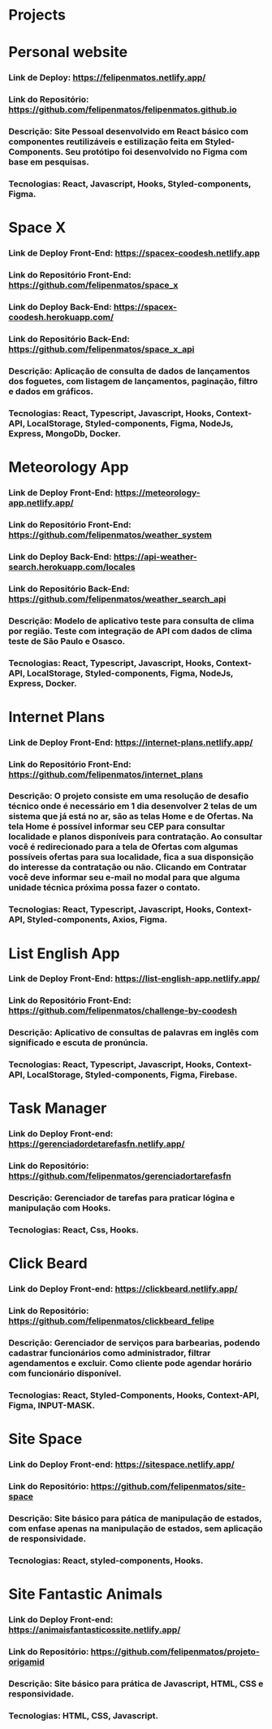 # Projects

# Personal website
### Link de Deploy: https://felipenmatos.netlify.app/
### Link do Repositório: https://github.com/felipenmatos/felipenmatos.github.io
### Descrição: Site Pessoal desenvolvido em React básico com componentes reutilizáveis e estilização feita em Styled-Components. Seu protótipo foi desenvolvido no Figma com base em pesquisas. 
### Tecnologias: React, Javascript, Hooks, Styled-components, Figma. 

# Space X 
### Link de Deploy Front-End: https://spacex-coodesh.netlify.app
### Link do Repositório Front-End: https://github.com/felipenmatos/space_x
### Link do Deploy Back-End: https://spacex-coodesh.herokuapp.com/
### Link do Repositório Back-End: https://github.com/felipenmatos/space_x_api
### Descrição: Aplicação de consulta de dados de lançamentos dos foguetes, com listagem de lançamentos, paginação, filtro e dados em gráficos.
### Tecnologias: React, Typescript, Javascript, Hooks, Context-API, LocalStorage, Styled-components, Figma, NodeJs, Express, MongoDb, Docker. 

# Meteorology App
### Link de Deploy Front-End: https://meteorology-app.netlify.app/
### Link do Repositório Front-End: https://github.com/felipenmatos/weather_system
### Link do Deploy Back-End: https://api-weather-search.herokuapp.com/locales
### Link do Repositório Back-End: https://github.com/felipenmatos/weather_search_api
### Descrição: Modelo de aplicativo teste para consulta de clima por região. Teste com integração de API com dados de clima teste de São Paulo e Osasco.  
### Tecnologias: React, Typescript, Javascript, Hooks, Context-API, LocalStorage, Styled-components, Figma, NodeJs, Express, Docker. 

# Internet Plans
### Link de Deploy Front-End: https://internet-plans.netlify.app/
### Link do Repositório Front-End: https://github.com/felipenmatos/internet_plans
### Descrição: O projeto consiste em uma resolução de desafio técnico onde é necessário em 1 dia desenvolver 2 telas de um sistema que já está no ar, são as telas Home e de Ofertas. Na tela Home é possível informar seu CEP para consultar localidade e planos disponíveis para contratação. Ao consultar você é redirecionado para a tela de Ofertas com algumas possíveis ofertas para sua localidade, fica a sua disponsição do interesse da contratação ou não. Clicando em Contratar você deve informar seu e-mail no modal para que alguma unidade técnica próxima possa fazer o contato.  
### Tecnologias: React, Typescript, Javascript, Hooks, Context-API, Styled-components, Axios, Figma. 

# List English App 
### Link de Deploy Front-End: https://list-english-app.netlify.app/
### Link do Repositório Front-End: https://github.com/felipenmatos/challenge-by-coodesh
### Descrição: Aplicativo de consultas de palavras em inglês com significado e escuta de pronúncia.  
### Tecnologias: React, Typescript, Javascript, Hooks, Context-API, LocalStorage, Styled-components, Figma, Firebase.

# Task Manager
### Link do Deploy Front-end: https://gerenciadordetarefasfn.netlify.app/
### Link do Repositório: https://github.com/felipenmatos/gerenciadortarefasfn
### Descrição: Gerenciador de tarefas para praticar lógina e manipulação com Hooks. 
### Tecnologias: React, Css, Hooks.

# Click Beard
### Link do Deploy Front-end: https://clickbeard.netlify.app/
### Link do Repositório: https://github.com/felipenmatos/clickbeard_felipe
### Descrição: Gerenciador de serviços para barbearias, podendo cadastrar funcionários como administrador, filtrar agendamentos e excluir. Como cliente pode agendar horário com funcionário disponível. 
### Tecnologias: React, Styled-Components, Hooks, Context-API, Figma, INPUT-MASK.

# Site Space 
### Link do Deploy Front-end: https://sitespace.netlify.app/
### Link do Repositório: https://github.com/felipenmatos/site-space
### Descrição: Site básico para pática de manipulação de estados, com enfase apenas na manipulação de estados, sem aplicação de responsividade. 
### Tecnologias: React, styled-components, Hooks. 

# Site Fantastic Animals
### Link do Deploy Front-end: https://animaisfantasticossite.netlify.app/
### Link do Repositório: https://github.com/felipenmatos/projeto-origamid
### Descrição: Site básico para prática de Javascript, HTML, CSS e responsividade.
### Tecnologias: HTML, CSS, Javascript. 
